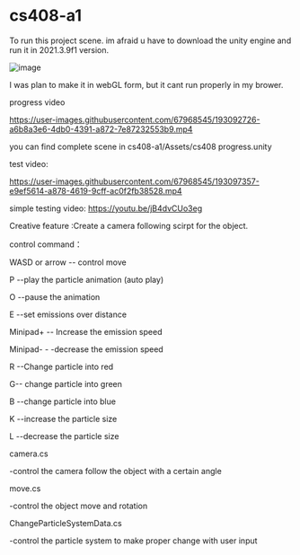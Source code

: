 # cs408-a1
To run this project scene. im afraid u have to download the unity engine and run it in 2021.3.9f1 version.

![image](https://user-images.githubusercontent.com/67968545/193170599-a9d74362-fb59-4326-9699-aea33ac8e26c.png)


I was plan to make it in webGL form, but it cant run properly in my brower.

progress video

https://user-images.githubusercontent.com/67968545/193092726-a6b8a3e6-4db0-4391-a872-7e87232553b9.mp4

you can find complete scene in cs408-a1/Assets/cs408 progress.unity

test video:

https://user-images.githubusercontent.com/67968545/193097357-e9ef5614-a878-4619-9cff-ac0f2fb38528.mp4


simple testing video: https://youtu.be/jB4dvCUo3eg

Creative feature :Create a camera following scirpt for the object.

control command：

WASD or arrow -- control move

P --play the particle animation (auto play)

O --pause the animation

E --set emissions over distance

Minipad+ -- Increase the emission speed

Minipad- - -decrease the emission speed

R --Change particle into red

G-- change particle into green

B --change particle into blue

K --increase the particle size 

L --decrease the particle size

camera.cs

-control the camera follow the object with a certain angle

move.cs

-control the object move and rotation

ChangeParticleSystemData.cs

-control the particle system to make proper change with user input
